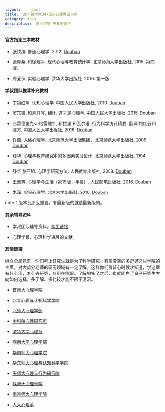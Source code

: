 ```yaml
---
layout:     post
title:  20年首师大347应用心理考试书单
category: blog
description:  吾心可鉴 夫复何言？
---
```


#### 官方指定三本教材


- 张钦编. 普通心理学. 2012. [Douban](https://book.douban.com/subject/10617535/)

- 张厚粲, 和徐建平. 现代心理与教育统计学. 北京师范大学出版社, 2015. 第四版.

- 周爱保. 实验心理学. 清华大学出版社. 2016. 第一版.

#### 学叔团队推荐补充教材


- 丁锦红等. 认知心理学. 中国人民大学出版社, 2010. [Douban](https://book.douban.com/subject/4898427/)

- 窦东徽, 和刘肖岑, 翻译. 这才是心理学. 中国人民大学出版社, 2015. [Douban](https://book.douban.com/subject/26686251/)

- 弗雷德里克·J·格雷维特, 和拉里·B·瓦尔诺. 行为科学统计精要. 翻译 刘红云和骆方, 中国人民大学出版社, 2016. [Douban](https://book.douban.com/subject/26842322/)

- 许燕. 人格心理学. 北京师范大学出版集团，北京师范大学出版社, 2009. [Douban](https://book.douban.com/subject/3814685/)

- 舒华. 心理与教育研究中的多因素实验设计. 北京师范大学出版社, 1994. [Douban](https://book.douban.com/subject/1195181/)

- 舒华 张亚旭. 心理学研究方法. 人民教育出版社, 2008. [Douban](https://book.douban.com/subject/3270929/)

- 王垒等. 心理学与生活（第19版，平装）. 人民邮电出版社, 2016. [Douban](https://book.douban.com/subject/26701753/)

- 朱滢. 实验心理学. 北京大学出版社, 2016. [Douban](https://book.douban.com/subject/27177971/)

note：版本没那么重要，有最新版的就选最新版的。

#### 其余辅导资料


- 学叔团队辅导资料。[购买链接](https://shop155320243.taobao.com/?spm=a313o.201708ban.card.14.64f0197aVoBADB)

- 心理学报、心理科学进展的文献。

#### 友情链接


树立全局意识，你们考上研究生就是为了科学研究。有空没空的多逛逛这些学院的主页，对大部分老师的研究领域有一定了解。这样你们看普心时候才知道，学这章有什么用，怎么去研究，应用在哪里。了解的多了之后，也就明白了自己研究生方向如何选择。多了解、多比较才能不限于泥沼。

- [首师大心理学院](http://xlxy.cnu.edu.cn)

- [北大心理与认知科学学院](http://www.psy.pku.edu.cn/index.htm)

- [北师大心理学部](http://psych.bnu.edu.cn)

- [中科院心理研究所](http://www.psych.ac.cn)

- [清华大学心理系](http://www.tsinghua.edu.cn/publish/psy/)

- [西南大学心理学部](http://psy.swu.edu.cn)

- [华南师大心理学院](http://psy.scnu.edu.cn)

- [华东师大心理与认知科学学院](http://psy.ecnu.edu.cn)

- [天师大心理与行为研究院](http://psy.tjnu.edu.cn)

- [陕师大心理学院](http://psych.snnu.edu.cn)

- [南京师大心理学院](http://xlxy.njnu.edu.cn/index.html)

- [人大心理系](http://psy.ruc.edu.cn)


